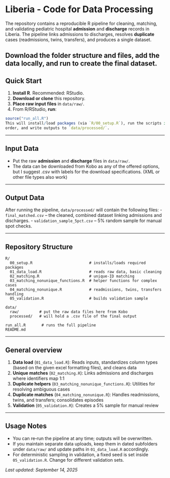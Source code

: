 # Liberia - Code for Data Processing

The repository contains a reproducible R pipeline for cleaning, matching, and validating pediatric hospital **admission** and **discharge** records in Liberia. The pipeline links admissions to discharges, resolves **duplicate** cases (readmissions, twins, transfers), and produces a single dataset.

## Download the folder structure and files, add the data locally, and run to create the final dataset.

## Quick Start

1.  **Install R**. Recommended: RStudio.
2.  **Download or clone** this repository.
3.  **Place raw input files** in `data/raw/`.
4.  From R/RStudio, **run**:

``` r
source("run_all.R")
This will install/load packages (via `R/00_setup.R`), run the scripts in
order, and write outputs to `data/processed/`.
```

------------------------------------------------------------------------

## Input Data

-   Put the raw **admission** and **discharge** files in `data/raw/`.
-   The data can be downloaded from Kobo as any of the offered options, but I suggest .csv with labels for the download specifications. (XML or other file types also work)

------------------------------------------------------------------------

## Output Data

After running the pipeline, `data/processed/` will contain the following files: - `final_matched.csv` – the cleaned, combined dataset linking admissions and discharges. - `validation_sample_5pct.csv` – 5% random sample for manual spot checks.

------------------------------------------------------------------------

## Repository Structure

```         
R/
  00_setup.R                         # installs/loads required packages
  01_data_load.R                     # reads raw data, basic cleaning
  02_matching.R                      # unique-ID matching
  03_matching_nonunique_functions.R  # helper functions for complex cases
  04_matching_nonunique.R            # readmissions, twins, transfers handling
  05_validation.R                    # builds validation sample

data/
  raw/         # put the raw data files here from Kobo
  processed/   # will hold a .csv file of the final output

run_all.R       # runs the full pipeline
README.md
```

------------------------------------------------------------------------

## General overview

1.  **Data load** (`01_data_load.R`): Reads inputs, standardizes column types (based on the given excel formatting files), and cleans data
2.  **Unique matches** (`02_matching.R`): Links admissions and discharges where identifiers map 1:1
3.  **Duplicate helpers** (`03_matching_nonunique_functions.R`): Utilities for resolving ambiguous cases
4.  **Duplicate matches** (`04_matching_nonunique.R`): Handles readmissions, twins, and transfers; consolidates episodes
5.  **Validation** (`05_validation.R`): Creates a 5% sample for manual review

------------------------------------------------------------------------

## Usage Notes

-   You can re‑run the pipeline at any time; outputs will be overwritten.
-   If you maintain separate data uploads, keep them in dated subfolders under `data/raw/` and update paths in `01_data_load.R` accordingly.
-   For deterministic sampling in validation, a fixed seed is set inside `05_validation.R`. Change for different validation sets.

*Last updated: September 14, 2025*
